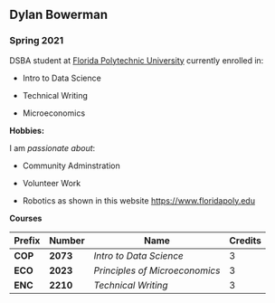 ## Dylan Bowerman

### Spring 2021 

DSBA student at [Florida Polytechnic University](https://www.floridapoly.edu) currently enrolled in: 

- Intro to Data Science

- Technical Writing

- Microeconomics

**Hobbies:**

I am _passionate about_: 

- Community Adminstration

- Volunteer Work

- Robotics as shown in this website <https://www.floridapoly.edu>

**Courses**

Prefix | Number | Name | Credits
-------|-------|-------|-------
**COP**|**2073**|_Intro to Data Science_|3
**ECO**|**2023**|_Principles of Microeconomics_|3
**ENC**|**2210**|_Technical Writing_|3